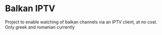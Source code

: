# Balkan IPTV
Project to enable watching of balkan channels via an IPTV client, at no cost.
Only greek and romanian currently
